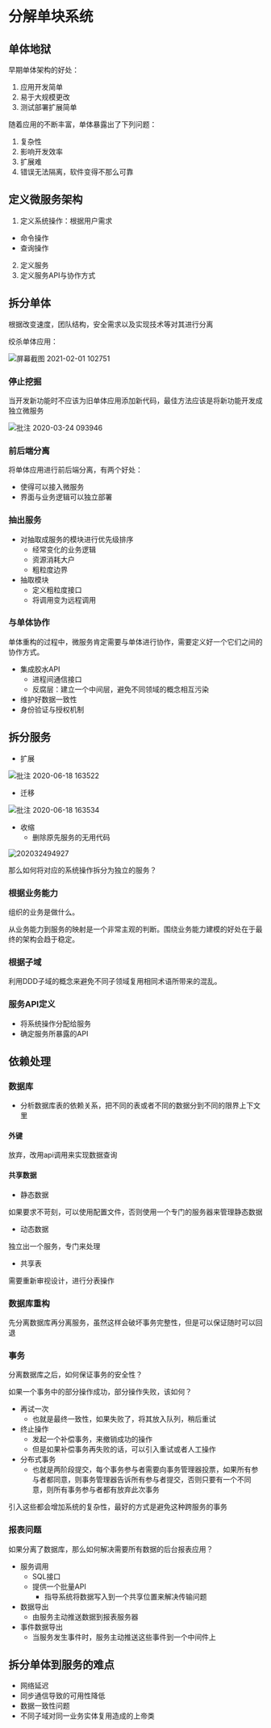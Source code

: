 # 分解单块系统

## 单体地狱

早期单体架构的好处：

1. 应用开发简单
2. 易于大规模更改
3. 测试部署扩展简单

随着应用的不断丰富，单体暴露出了下列问题：

1. 复杂性
2. 影响开发效率
3. 扩展难
4. 错误无法隔离，软件变得不那么可靠

## 定义微服务架构

1. 定义系统操作：根据用户需求
  - 命令操作
  - 查询操作
2. 定义服务
3. 定义服务API与协作方式

## 拆分单体

根据改变速度，团队结构，安全需求以及实现技术等对其进行分离

绞杀单体应用：

![屏幕截图 2021-02-01 102751](/assets/屏幕截图%202021-02-01%20102751.png)

### 停止挖掘

当开发新功能时不应该为旧单体应用添加新代码，最佳方法应该是将新功能开发成独立微服务

![批注 2020-03-24 093946](/assets/批注%202020-03-24%20093946.png)

### 前后端分离

将单体应用进行前后端分离，有两个好处：

- 使得可以接入微服务
- 界面与业务逻辑可以独立部署

### 抽出服务

- 对抽取成服务的模块进行优先级排序
  - 经常变化的业务逻辑
  - 资源消耗大户
  - 粗粒度边界
- 抽取模块
  - 定义粗粒度接口
  - 将调用变为远程调用

### 与单体协作

单体重构的过程中，微服务肯定需要与单体进行协作，需要定义好一个它们之间的协作方式。

- 集成胶水API
  - 进程间通信接口
  - 反腐层：建立一个中间层，避免不同领域的概念相互污染
- 维护好数据一致性
- 身份验证与授权机制

## 拆分服务

- 扩展

![批注 2020-06-18 163522](/assets/批注%202020-06-18%20163522.png)

- 迁移

![批注 2020-06-18 163534](/assets/批注%202020-06-18%20163534.png)

- 收缩
  - 删除原先服务的无用代码

![202032494927](/assets/202032494927.png)

那么如何将对应的系统操作拆分为独立的服务？

### 根据业务能力

组织的业务是做什么。

从业务能力到服务的映射是一个非常主观的判断。围绕业务能力建模的好处在于最终的架构会趋于稳定。

### 根据子域

利用DDD子域的概念来避免不同子领域复用相同术语所带来的混乱。

### 服务API定义

- 将系统操作分配给服务
- 确定服务所暴露的API

## 依赖处理

### 数据库

- 分析数据库表的依赖关系，把不同的表或者不同的数据分到不同的限界上下文里

#### 外键

放弃，改用api调用来实现数据查询

#### 共享数据

- 静态数据

如果要求不苛刻，可以使用配置文件，否则使用一个专门的服务器来管理静态数据

- 动态数据

独立出一个服务，专门来处理

- 共享表

需要重新审视设计，进行分表操作

### 数据库重构

先分离数据库再分离服务，虽然这样会破坏事务完整性，但是可以保证随时可以回退

### 事务

分离数据库之后，如何保证事务的安全性？

如果一个事务中的部分操作成功，部分操作失败，该如何？

- 再试一次
  - 也就是最终一致性，如果失败了，将其放入队列，稍后重试
- 终止操作
  - 发起一个补偿事务，来撤销成功的操作
  - 但是如果补偿事务再失败的话，可以引入重试或者人工操作
- 分布式事务
  - 也就是两阶段提交，每个事务参与者需要向事务管理器投票，如果所有参与者都同意，则事务管理器告诉所有参与者提交，否则只要有一个不同意，则所有事务参与者都有放弃此次事务

引入这些都会增加系统的复杂性，最好的方式是避免这种跨服务的事务

### 报表问题

如果分离了数据库，那么如何解决需要所有数据的后台报表应用？

- 服务调用
  - SQL接口
  - 提供一个批量API
    - 指导系统将数据写入到一个共享位置来解决传输问题
- 数据导出
  - 由服务主动推送数据到报表服务器
- 事件数据导出
  - 当服务发生事件时，服务主动推送这些事件到一个中间件上

## 拆分单体到服务的难点

- 网络延迟
- 同步通信导致的可用性降低
- 数据一致性问题
- 不同子域对同一业务实体复用造成的上帝类